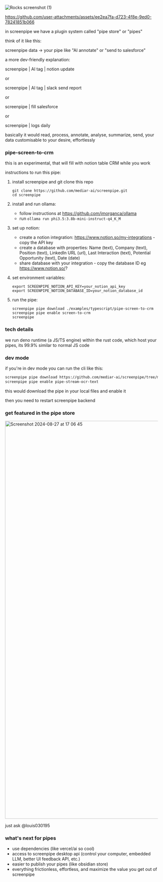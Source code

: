 

![Rocks screenshot (1)](https://github.com/user-attachments/assets/be5f8df5-ebc8-422f-a059-e5055c7c601b)



https://github.com/user-attachments/assets/ee2ea7fa-d723-4f8e-9ed0-78241851b066



in screenpipe we have a plugin system called "pipe store" or "pipes"

think of it like this:

screenpipe data -> your pipe like "AI annotate" or "send to salesforce"

a more dev-friendly explanation:

screenpipe | AI tag | notion update

or 

screenpipe | AI tag | slack send report

or 

screenpipe | fill salesforce

or 

screenpipe | logs daily

basically it would read, process, annotate, analyse, summarize, send, your data customisable to your desire, effortlessly

### pipe-screen-to-crm

this is an experimental, that will fill with notion table CRM while you work 

instructions to run this pipe:

1. install screenpipe and git clone this repo
    ```
    git clone https://github.com/mediar-ai/screenpipe.git
    cd screenpipe
    ```

2. install and run ollama:
   - follow instructions at https://github.com/jmorganca/ollama
   - run `ollama run phi3.5:3.8b-mini-instruct-q4_K_M`

3. set up notion:
   - create a notion integration: https://www.notion.so/my-integrations - copy the API key
   - create a database with properties: Name (text), Company (text), Position (text), LinkedIn URL (url), Last Interaction (text), Potential Opportunity (text), Date (date)
   - share database with your integration - copy the database ID eg https://www.notion.so/<THIS>?<NOTTHIS>

4. set environment variables:
   ```
   export SCREENPIPE_NOTION_API_KEY=your_notion_api_key
   export SCREENPIPE_NOTION_DATABASE_ID=your_notion_database_id
   ```

5. run the pipe:
   ```
   screenpipe pipe download ./examples/typescript/pipe-screen-to-crm
   screenpipe pipe enable screen-to-crm
   screenpipe 
   ```

### tech details

we run deno runtime (a JS/TS engine) within the rust code, which host your pipes, its 99.9% similar to normal JS code

### dev mode

if you're in dev mode you can run the cli like this:

```bash
screenpipe pipe download https://github.com/mediar-ai/screenpipe/tree/main/examples/typescript/pipe-stream-ocr-text
screenpipe pipe enable pipe-stream-ocr-text
```

this would download the pipe in your local files and enable it

then you need to restart screenpipe backend

### get featured in the pipe store

<img width="1312" alt="Screenshot 2024-08-27 at 17 06 45" src="https://github.com/user-attachments/assets/b6856bf4-2cfd-4888-be11-ee7baae6b84b">

just ask @louis030195

### what's next for pipes

- use dependencies (like vercel/ai so cool)
- access to screenpipe desktop api (control your computer, embedded LLM, better UI feedback API, etc.)
- easier to publish your pipes (like obsidian store)
- everything frictionless, effortless, and maximize the value you get out of screenpipe
